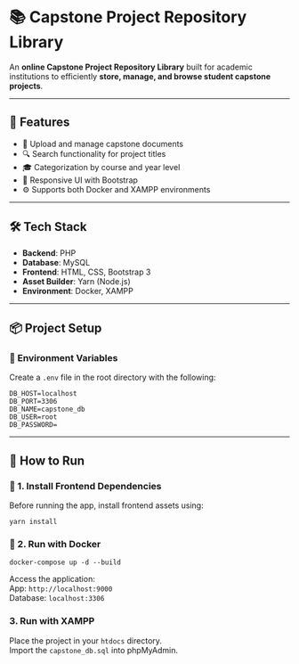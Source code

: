 # 📚 Capstone Project Repository Library

An **online Capstone Project Repository Library** built for academic institutions to efficiently **store, manage, and browse student capstone projects**.

---

## 🚀 Features

- 📁 Upload and manage capstone documents
- 🔍 Search functionality for project titles
- 🎓 Categorization by course and year level
- 📱 Responsive UI with Bootstrap
- ⚙️ Supports both Docker and XAMPP environments

---

## 🛠️ Tech Stack

- **Backend**: PHP  
- **Database**: MySQL  
- **Frontend**: HTML, CSS, Bootstrap 3  
- **Asset Builder**: Yarn (Node.js)  
- **Environment**: Docker, XAMPP  

---

## 📦 Project Setup

### 📁 Environment Variables

Create a `.env` file in the root directory with the following:

```env
DB_HOST=localhost
DB_PORT=3306
DB_NAME=capstone_db
DB_USER=root
DB_PASSWORD=
```

---

## 🚀 How to Run

### 🔧 1. Install Frontend Dependencies
Before running the app, install frontend assets using:
```
yarn install
```
### 🐳 2. Run with Docker
```
docker-compose up -d --build
```
Access the application:  
App: `http://localhost:9000`  
Database: `localhost:3306`

### 3. Run with XAMPP
Place the project in your `htdocs` directory.  
Import the `capstone_db.sql` into phpMyAdmin.

